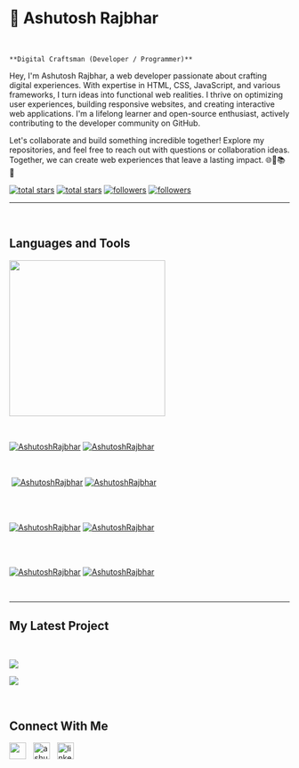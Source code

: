 <h1>👋  Ashutosh Rajbhar</h1>
<br /> 

                    
`**Digital Craftsman (Developer / Programmer)**`

                    

<p align="left">Hey, I'm Ashutosh Rajbhar, a web developer passionate about crafting digital experiences. With expertise in HTML, CSS, JavaScript, and various frameworks, I turn ideas into functional web realities. I thrive on optimizing user experiences, building responsive websites, and creating interactive web applications. I'm a lifelong learner and open-source enthusiast, actively contributing to the developer community on GitHub.</p>
<p align="left">Let's collaborate and build something incredible together! Explore my repositories, and feel free to reach out with questions or collaboration ideas. Together, we can create web experiences that leave a lasting impact. 🌐🚀📚🌟</p>
<p align="left"> 
  <a href="https://github.com/AshutoshRajbhar?tab=repositories&sort=stargazers#gh-light-mode-only">
    <img alt="total stars" title="Total stars on GitHub" src="https://custom-icon-badges.demolab.com/github/stars/AshutoshRajbhar?color=3ea97d&style=for-the-badge&labelColor=40b682&logo=star#gh-light-mode-only"/></a>
  
  <a href="https://github.com/AshutoshRajbhar?tab=repositories&sort=stargazers#gh-dark-mode-only">
    <img alt="total stars" title="Total stars on GitHub" src="https://custom-icon-badges.demolab.com/github/stars/AshutoshRajbhar?color=655489&style=for-the-badge&labelColor=c691e9&logo=star#gh-dark-mode-only"/></a>
  
  <a href="https://github.com/AshutoshRajbhar?tab=followers#gh-light-mode-only">
    <img alt="followers" title="Follow me on Github" src="https://custom-icon-badges.demolab.com/github/followers/AshutoshRajbhar?color=2c4954&labelColor=2c3e50&style=for-the-badge&logo=person-add&label=Follow&logoColor=white#gh-light-mode-only"/></a>
    
  <a href="https://github.com/AshutoshRajbhar?tab=followers#gh-dark-mode-only">
    <img alt="followers" title="Follow me on Github" src="https://custom-icon-badges.demolab.com/github/followers/AshutoshRajbhar?color=dacc84&labelColor=f9e692&style=for-the-badge&logo=person-add&label=Follow&logoColor=white#gh-dark-mode-only"/></a>
</p>

---
<br />

                    

<h2>Languages and Tools</h2> 
<p align="left">
<img width="280px"  src="https://skillicons.dev/icons?i=html,css,bootstrap,js,react,wordpress,git,github&perline=9"  />
</p>
<br />

                    

<p><a href="https://github.com/AshutoshRajbhar#gh-dark-mode-only" target="_blank"><img align="center" src="https://github-readme-stats.vercel.app/api/top-langs/?username=AshutoshRajbhar&langs_count=6&show_icon=true&layout=compact&theme=nightowl#gh-dark-mode-only" alt="AshutoshRajbhar" /></a>
  <a href="https://github.com/AshutoshRajbhar#gh-light-mode-only" target="_blank"><img align="center" src="https://github-readme-stats.vercel.app/api/top-langs/?username=AshutoshRajbhar&langs_count=6&show_icon=true&layout=compact&theme=vue#gh-light-mode-only" alt="AshutoshRajbhar" /></a>
</p>

<br />

<p>&nbsp;<a href="https://github.com/AshutoshRajbhar#gh-dark-mode-only" target="_blank"><img align="center" src="https://github-readme-stats.vercel.app/api?username=AshutoshRajbhar&count_private=true&show_icons=true&theme=nightowl#gh-dark-mode-only" alt="AshutoshRajbhar" /></a>
<a href="https://github.com/AshutoshRajbhar#gh-light-mode-only" target="_blank"><img align="center" src="https://github-readme-stats.vercel.app/api?username=AshutoshRajbhar&count_private=true&show_icons=true&theme=vue#gh-light-mode-only" alt="AshutoshRajbhar" /></a>
</p> 
<br>
<br />

<p><a href="https://github.com/AshutoshRajbhar#gh-dark-mode-only" target="_blank"><img align="center" src="https://streak-stats.demolab.com?user=AshutoshRajbhar&theme=nightowl#gh-dark-mode-only" alt="AshutoshRajbhar"/></a>
<a href="https://github.com/AshutoshRajbhar#gh-light-mode-only" target="_blank"><img align="center" src="https://streak-stats.demolab.com?user=AshutoshRajbhar&theme=vue#gh-light-mode-only" alt="AshutoshRajbhar"/></a></p>
<br/>
<br />

<p><a href="https://github.com/AshutoshRajbhar#gh-dark-mode-only" target="_blank"><img align="center" src="https://github-readme-activity-graph.cyclic.app/graph?username=AshutoshRajbhar&theme=nightowl#gh-dark-mode-only" alt="AshutoshRajbhar" /></a>
<a href="https://github.com/AshutoshRajbhar#gh-light-mode-only" target="_blank"><img align="center" src="https://github-readme-activity-graph.cyclic.app/graph?username=AshutoshRajbhar&theme=vue#gh-light-mode-only" alt="AshutoshRajbhar" /></a></p>
<br/>

---


                    

<h2>My Latest Project</h2> 
<br />
<p><a href="https://github.com/AshutoshRajbhar/amazon_clone#gh-dark-mode-only" target="_blank"><img align="center" src="https://github-readme-stats.vercel.app/api/pin/?username=AshutoshRajbhar&repo=amazon_clone&theme=nightowl&show_owner=true#gh-dark-mode-only"/></a></p>
<p><a href="https://github.com/AshutoshRajbhar/amazon_clone#gh-light-mode-only" target="_blank"><img align="center" src="https://github-readme-stats.vercel.app/api/pin/?username=AshutoshRajbhar&repo=amazon_clone&theme=vue&show_owner=true#gh-light-mode-only"/></a></p>
<br />


                    

<h2>Connect With Me</h2> 
<p align="left">
<a href="https://twitter.com/" target="_blank"><img align="left" width="30px" style="padding-right:10px;" src="https://raw.githubusercontent.com/rahuldkjain/github-profile-readme-generator/master/src/images/icons/Social/twitter.svg" alt="" /></a>
<a href="https://instagram.com/ashutoshrajbhar__aksr" target="_blank"><img align="left" width="30px" style="padding-right:10px" src="https://raw.githubusercontent.com/rahuldkjain/github-profile-readme-generator/master/src/images/icons/Social/instagram.svg" alt="ashutoshrajbhar__aksr" /></a>
<a href="ashutosh-rajbhar" target="_blank"><img align="left" alt="linkedin" width="30px" style="padding-right: 10px;" src="https://cdn.jsdelivr.net/gh/devicons/devicon/icons/linkedin/linkedin-original.svg" /></a>
</p>
